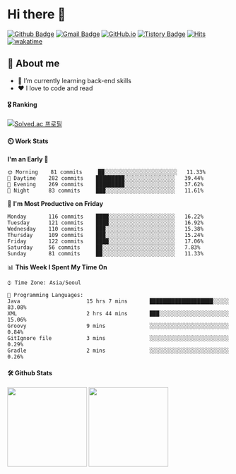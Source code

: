 # Hi there 👋
[![Github Badge](https://img.shields.io/badge/-uiw6unoh-grey?style=flat&logo=github&logoColor=white&link=https://github.com/uiw6unoh/)](https://www.github.com/uiw6unoh/) 
[![Gmail Badge](https://img.shields.io/badge/-uiw6unoh@naver.com-c14438?style=flat&logo=Gmail&logoColor=white&link=mailto:uiw6unoh@naver.com)](mailto:uiw6unoh@naver.com) 
[![GitHub.io](https://img.shields.io/badge/GitHub.io-orange?style=flat&logoColor=white)](https://uiw6unoh.github.io/)
[![Tistory Badge](https://img.shields.io/badge/Tech%20Blog-yellow?style=flat&logoColor=white)](https://#/)
[![Hits](https://hits.seeyoufarm.com/api/count/incr/badge.svg?url=https%3A%2F%2Fgithub.com%2Fuiw6unoh&count_bg=%2379C83D&title_bg=%23555555&icon=&icon_color=%23E7E7E7&title=hits&edge_flat=false)](https://hits.seeyoufarm.com)
[![wakatime](https://wakatime.com/badge/user/54252e40-b19e-45e1-9ec9-fb1c5a26c628.svg)](https://wakatime.com/@54252e40-b19e-45e1-9ec9-fb1c5a26c628)
<!-- [![Portfolio Badge](https://img.shields.io/badge/portfolio-web-blue?style=flat&link=https://github.com/uiw6unoh/)](https://github.com/uiw6unoh/)  -->

## 💬 About me
- 🌱 I’m currently learning back-end skills
- ❤️ I love to code and read


#### 🎖️ Ranking
[![Solved.ac 프로필](http://mazassumnida.wtf/api/v2/generate_badge?boj=uiw6unoh)](https://www.acmicpc.net/user/uiw6unoh)

#### ⏲️ Work Stats
<!--[![uiw6unoh's wakatime stats](https://github-readme-stats.vercel.app/api/wakatime?username=uiw6unoh)]-->

<!--START_SECTION:waka-->
**I'm an Early 🐤** 

```text
🌞 Morning    81 commits     ██░░░░░░░░░░░░░░░░░░░░░░░   11.33% 
🌆 Daytime    282 commits    █████████░░░░░░░░░░░░░░░░   39.44% 
🌃 Evening    269 commits    █████████░░░░░░░░░░░░░░░░   37.62% 
🌙 Night      83 commits     ███░░░░░░░░░░░░░░░░░░░░░░   11.61%

```
📅 **I'm Most Productive on Friday** 

```text
Monday       116 commits    ████░░░░░░░░░░░░░░░░░░░░░   16.22% 
Tuesday      121 commits    ████░░░░░░░░░░░░░░░░░░░░░   16.92% 
Wednesday    110 commits    ███░░░░░░░░░░░░░░░░░░░░░░   15.38% 
Thursday     109 commits    ███░░░░░░░░░░░░░░░░░░░░░░   15.24% 
Friday       122 commits    ████░░░░░░░░░░░░░░░░░░░░░   17.06% 
Saturday     56 commits     ██░░░░░░░░░░░░░░░░░░░░░░░   7.83% 
Sunday       81 commits     ██░░░░░░░░░░░░░░░░░░░░░░░   11.33%

```


📊 **This Week I Spent My Time On** 

```text
⌚︎ Time Zone: Asia/Seoul

💬 Programming Languages: 
Java                     15 hrs 7 mins       ████████████████████░░░░░   83.08% 
XML                      2 hrs 44 mins       ███░░░░░░░░░░░░░░░░░░░░░░   15.06% 
Groovy                   9 mins              ░░░░░░░░░░░░░░░░░░░░░░░░░   0.84% 
GitIgnore file           3 mins              ░░░░░░░░░░░░░░░░░░░░░░░░░   0.29% 
Gradle                   2 mins              ░░░░░░░░░░░░░░░░░░░░░░░░░   0.26%

```


<!--END_SECTION:waka-->

#### 🛠️ Github Stats <br/>
<p>
  <img height="180em" src="https://github-readme-stats-git-masterrstaa-rickstaa.vercel.app/api?username=uiw6unoh&show_icons=true&include_all_commits=true">
  <img height="180em" src="https://github-readme-stats-git-masterrstaa-rickstaa.vercel.app/api/top-langs/?username=uiw6unoh&layout=compact">
</p>

